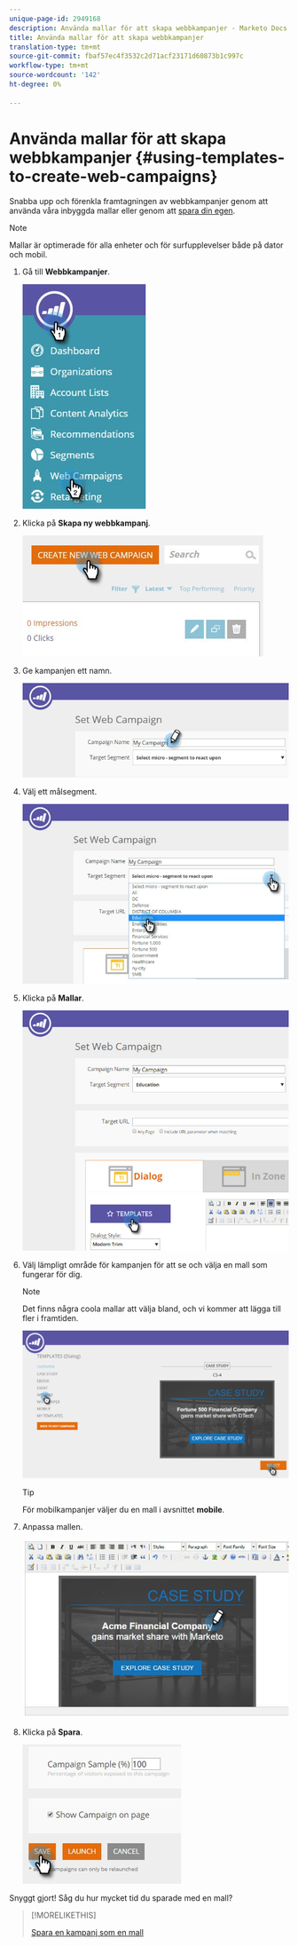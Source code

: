 ```yaml
---
unique-page-id: 2949168
description: Använda mallar för att skapa webbkampanjer - Marketo Docs - Produktdokumentation
title: Använda mallar för att skapa webbkampanjer
translation-type: tm+mt
source-git-commit: fbaf57ec4f3532c2d71acf23171d60873b1c997c
workflow-type: tm+mt
source-wordcount: '142'
ht-degree: 0%

---
```



# Använda mallar för att skapa webbkampanjer {#using-templates-to-create-web-campaigns}

Snabba upp och förenkla framtagningen av webbkampanjer genom att använda våra inbyggda mallar eller genom att [spara din egen](save-your-campaign-as-a-template.md).

>[!NOTE]
>
>Mallar är optimerade för alla enheter och för surfupplevelser både på dator och mobil.

1. Gå till **Webbkampanjer**.

   ![](assets/web-campaigns-hand.jpg)

1. Klicka på **Skapa ny webbkampanj**.

   ![](assets/create-new-web-campaign-create-hand.jpg)

1. Ge kampanjen ett namn.

   ![](assets/set-web-campaign-my-campaign-hand.jpg)

1. Välj ett målsegment.

   ![](assets/set-web-campaign-education.jpg)

1. Klicka på **Mallar**.

   ![](assets/templates.png)

1. Välj lämpligt område för kampanjen för att se och välja en mall som fungerar för dig.

   >[!NOTE]
   >
   >Det finns några coola mallar att välja bland, och vi kommer att lägga till fler i framtiden.

   ![](assets/select.png)

   >[!TIP]
   >
   >För mobilkampanjer väljer du en mall i avsnittet **mobile**.

1. Anpassa mallen.

   ![](assets/customize-template.jpg)

1. Klicka på **Spara**.

   ![](assets/click-save-hand.jpg)

Snyggt gjort! Såg du hur mycket tid du sparade med en mall?

>[!MORELIKETHIS]
>
>[Spara en kampanj som en mall](/help/marketo/product-docs/web-personalization/using-templates/save-your-campaign-as-a-template.md)
